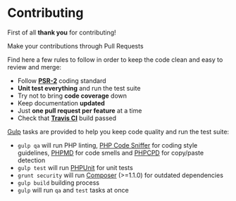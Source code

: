 # Contributing

First of all **thank you** for contributing!

Make your contributions through Pull Requests

Find here a few rules to follow in order to keep the code clean and easy to review and merge:

- Follow **[PSR-2](https://github.com/php-fig/fig-standards/blob/master/accepted/PSR-2-coding-style-guide.md)** coding standard
- **Unit test everything** and run the test suite
- Try not to bring **code coverage** down
- Keep documentation **updated**
- Just **one pull request per feature** at a time
- Check that **[Travis CI](https://travis-ci.org/juliangut/doctrine-manager-builder)** build passed

[Gulp](http://gulpjs.com/) tasks are provided to help you keep code quality and run the test suite:

- `gulp qa` will run PHP linting, [PHP Code Sniffer](https://github.com/squizlabs/PHP_CodeSniffer) for coding style guidelines, [PHPMD](https://github.com/phpmd/phpmd) for code smells and [PHPCPD](https://github.com/sebastianbergmann/phpcpd) for copy/paste detection
- `gulp test` will run [PHPUnit](https://github.com/sebastianbergmann/phpunit) for unit tests
- `grunt security` will run [Composer](https://getcomposer.org) (>=1.1.0) for outdated dependencies
- `gulp build` building process
- `gulp` will run `qa` and `test` tasks at once
